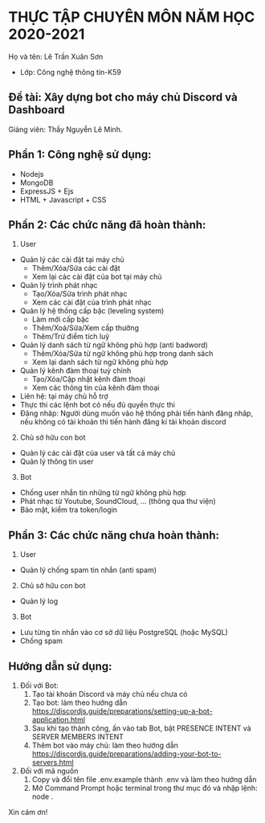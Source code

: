 # THỰC TẬP CHUYÊN MÔN NĂM HỌC 2020-2021
Họ và tên: Lê Trần Xuân Sơn
     
* Lớp: Công nghệ thông tin-K59

## Đề tài: Xây dựng bot cho máy chủ Discord và Dashboard
Giảng viên: Thầy Nguyễn Lê Minh. 

## Phần 1: Công nghệ sử dụng:
- Nodejs
- MongoDB
- ExpressJS + Ejs
- HTML + Javascript + CSS

## Phần 2: Các chức năng đã hoàn thành:
1. User
- Quản lý các cài đặt tại máy chủ
	+ Thêm/Xóa/Sửa các cài đặt
	+ Xem lại các cài đặt của bot tại máy chủ
- Quản lý trình phát nhạc
	+ Tạo/Xóa/Sửa trình phát nhạc
	+ Xem các cài đặt của trình phát nhạc
- Quản lý hệ thống cấp bậc (leveling system)
	+ Làm mới cấp bậc
	+ Thêm/Xoá/Sửa/Xem cấp thưởng
	+ Thêm/Trừ điểm tích luỹ 
- Quản lý danh sách từ ngữ không phù hợp (anti badword)
	+ Thêm/Xóa/Sửa từ ngữ không phù hợp trong danh sách
	+ Xem lại danh sách từ ngữ không phù hợp
- Quản lý kênh đàm thoại tuỳ chỉnh
	+ Tạo/Xóa/Cập nhật kênh đàm thoại
	+ Xem các thông tin của kênh đàm thoại
- Liên hệ: tại máy chủ hỗ trợ
- Thực thi các lệnh bot có nếu đủ quyền thực thi
- Đăng nhâp: Người dùng muốn vảo hệ thống phải tiến hành đăng nhâp, nếu không có tài khoản thì tiến hành đăng kí tài khoản discord
2. Chủ sở hữu con bot
- Quản lý các cài đặt của user và tất cả máy chủ 
- Quản lý thông tin user 
3. Bot
- Chống user nhắn tin những từ ngữ không phù hợp
- Phát nhạc từ Youtube, SoundCloud, … (thông qua thư viện)
- Bảo mật, kiểm tra token/login

## Phần 3: Các chức năng chưa hoàn thành:
1. User
- Quản lý chống spam tin nhắn (anti spam)
2. Chủ sở hữu con bot
- Quản lý log
3. Bot
- Lưu từng tin nhắn vào cơ sở dữ liệu PostgreSQL (hoặc MySQL)
- Chống spam

## Hướng dẫn sử dụng:
1.	Đối với Bot: 
	1.	Tạo tài khoản Discord và máy chủ nếu chưa có
	2.	Tạo bot: làm theo hướng dẫn https://discordjs.guide/preparations/setting-up-a-bot-application.html
	3.	Sau khi tạo thành công, ấn vào tab Bot, bật PRESENCE INTENT và SERVER MEMBERS INTENT
	4.	Thêm bot vào máy chủ: làm theo hướng dẫn https://discordjs.guide/preparations/adding-your-bot-to-servers.html
2.	Đối với mã nguồn
	1.	Copy và đổi tên file .env.example thành .env và làm theo hướng dẫn
	2.	Mở Command Prompt hoặc terminal trong thư mục đó và nhập lệnh: node .


Xin cám ơn!